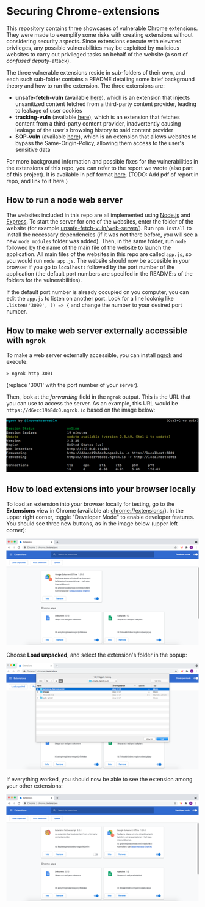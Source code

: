 # Securing Chrome-extensions

This repository contains three showcases of vulnerable Chrome extensions. They were made to exemplify some risks with creating extensions without considering security aspects. Since extensions execute with elevated privileges, any possible vulnerabilities may be exploited by malicious websites to carry out privileged tasks on behalf of the website (a sort of *confused deputy*-attack).

The three vulnerable extensions reside in sub-folders of their own, and each such sub-folder contains a README detailing some brief background theory and how to run the extension. The three extensions are:

* **unsafe-fetch-vuln** (available [here](https://github.com/andreaskth/securing-chrome-extensions/tree/main/unsafe-fetch-vuln)), which is an extension that injects unsanitized content fetched from a third-party content provider, leading to leakage of user cookies
* **tracking-vuln** (available [here](https://github.com/andreaskth/securing-chrome-extensions/tree/main/tracking-vuln)), which is an extension that fetches content from a third-party content provider, inadvertently causing leakage of the user's browsing history to said content provider
* **SOP-vuln** (available [here](https://github.com/andreaskth/securing-chrome-extensions/tree/main/SOP-vuln)), which is an extension that allows websites to bypass the Same-Origin-Policy, allowing them access to the user's sensitive data

For more background information and possible fixes for the vulnerabilities in the extensions of this repo, you can refer to the report we wrote (also part of this project). It is available in pdf format [here](TODO). (TODO: Add pdf of report in repo, and link to it here.)

## How to run a node web server
The websites included in this repo are all implemented using [Node.js](https://nodejs.org/en/) and [Express](https://expressjs.com/). To start the server for one of the websites, enter the folder of the website (for example [unsafe-fetch-vuln/web-server/](https://github.com/andreaskth/securing-chrome-extensions/tree/main/unsafe-fetch-vuln/web-server)). Run `npm install` to install the necessary dependencies (if it was not there before, you will see a new `node_modules` folder was added). Then, in the same folder, run `node` followed by the name of the main file of the website to launch the application. All main files of the websites in this repo are called `app.js`, so you would run `node app.js`. The website should now be accesible in your browser if you go to `localhost:` followed by the port number of the application (the default port numbers are specifed in the README:s of the folders for the vulnerabilities). 

If the default port number is already occupied on you computer, you can edit the `app.js` to listen on another port. Look for a line looknig like `.listen('3000', () => {` and change the number to your desired port number.

## How to make web server externally accessible with `ngrok`

To make a web server externally accessible, you can install [ngrok](https://ngrok.com/) and execute:

```
> ngrok http 3001
```

(replace '3001' with the port number of your server).

Then, look at the *forwarding* field in the `ngrok` output. This is the URL that you can use to access the server. As an example, this URL would be `https://d6ecc19b8dc0.ngrok.io` based on the image below:

![ngrok output](./images/ngrok.png "ngrok example output")

## How to load extensions into your browser locally

To load an extension into your browser locally for testing, go to the **Extensions** view in Chrome (available at: [chrome://extensions/](chrome://extensions/)). In the upper right corner, toggle "Developer Mode" to enable developer features. You should see three new buttons, as in the image below (upper left corner):

![dev-mode](./images/dev-mode.png "Extensions view, developer mode")

Choose **Load unpacked**, and select the extension's folder in the popup:

![choose-extension](./images/choose-extension.png "Choosing extension in popup")

If everything worked, you should now be able to see the extension among your other extensions:

![after-loading-extension](./images/after-loading-extension.png "Extensions view, after loading local extension")
